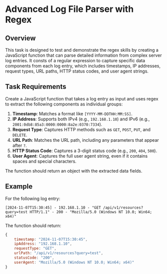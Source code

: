 # Advanced Log File Parser with Regex

## Overview

This task is designed to test and demonstrate the regex skills by creating a JavaScript function that can parse detailed information from complex server log entries. It consts of a regular expression to capture specific data components from each log entry, which includes timestamps, IP addresses, request types, URL paths, HTTP status codes, and user agent strings.

## Task Requirements

Create a JavaScript function that takes a log entry as input and uses regex to extract the following components as individual groups:

1. **Timestamp**: Matches a format like `[YYYY-MM-DDTHH:MM:SS]`.
2. **IP Address**: Supports both IPv4 (e.g., `192.168.1.10`) and IPv6 (e.g., `2001:0db8:85a3:0000:0000:8a2e:0370:7334`).
3. **Request Type**: Captures HTTP methods such as `GET`, `POST`, `PUT`, and `DELETE`.
4. **URL Path**: Matches the URL path, including any parameters that appear after `?`.
5. **HTTP Status Code**: Captures a 3-digit status code (e.g., `200`, `404`, `500`).
6. **User Agent**: Captures the full user agent string, even if it contains spaces and special characters.

The function should return an object with the extracted data fields.

## Example

For the following log entry:

```plaintext
[2024-11-07T15:30:45] - 192.168.1.10 - "GET /api/v1/resources?query=test HTTP/1.1" - 200 - "Mozilla/5.0 (Windows NT 10.0; Win64; x64)"
```

The function should return:

```javascript
{
    timestamp: "2024-11-07T15:30:45",
    ipAddress: "192.168.1.10",
    requestType: "GET",
    urlPath: "/api/v1/resources?query=test",
    statusCode: "200",
    userAgent: "Mozilla/5.0 (Windows NT 10.0; Win64; x64)"
}
```